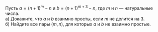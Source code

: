 Пусть $a=(n+1)^m-n$ и $b=(n+1)^{m+3}-n$, где $m$ и $n$ — натуральные числа. 
<br>
а) Докажите, что $a$ и $b$ взаимно просты, если $m$ не делится на 3.
<br>
б) Найдите все пары $(m,n)$, для которых $a$ и $b$ не взаимно простые.